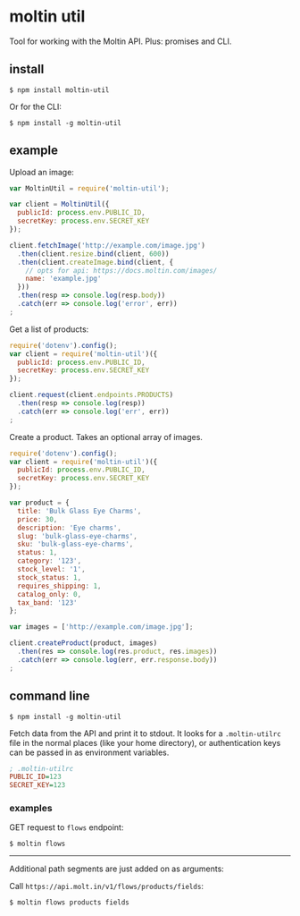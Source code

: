 # moltin util

Tool for working with the Moltin API. Plus: promises and CLI.


## install

    $ npm install moltin-util

Or for the CLI:

    $ npm install -g moltin-util

## example

Upload an image:

```js
var MoltinUtil = require('moltin-util');

var client = MoltinUtil({
  publicId: process.env.PUBLIC_ID,
  secretKey: process.env.SECRET_KEY
});

client.fetchImage('http://example.com/image.jpg')
  .then(client.resize.bind(client, 600))
  .then(client.createImage.bind(client, {
    // opts for api: https://docs.moltin.com/images/
    name: 'example.jpg'
  }))
  .then(resp => console.log(resp.body))
  .catch(err => console.log('error', err))
;
```

Get a list of products:

```js
require('dotenv').config();
var client = require('moltin-util')({
  publicId: process.env.PUBLIC_ID,
  secretKey: process.env.SECRET_KEY
});

client.request(client.endpoints.PRODUCTS)
  .then(resp => console.log(resp))
  .catch(err => console.log('err', err))
;
```

Create a product. Takes an optional array of images. 

```js
require('dotenv').config();
var client = require('moltin-util')({
  publicId: process.env.PUBLIC_ID,
  secretKey: process.env.SECRET_KEY
});

var product = {
  title: 'Bulk Glass Eye Charms',
  price: 30,
  description: 'Eye charms',
  slug: 'bulk-glass-eye-charms',
  sku: 'bulk-glass-eye-charms',
  status: 1,
  category: '123',
  stock_level: '1',
  stock_status: 1,
  requires_shipping: 1,
  catalog_only: 0,
  tax_band: '123'
};

var images = ['http://example.com/image.jpg'];

client.createProduct(product, images)
  .then(res => console.log(res.product, res.images))
  .catch(err => console.log(err, err.response.body))
;
```

## command line

    $ npm install -g moltin-util

Fetch data from the API and print it to stdout. It looks for a `.moltin-utilrc` file in the normal places (like your home directory), or authentication keys can be passed in as environment variables.

```ini
; .moltin-utilrc
PUBLIC_ID=123
SECRET_KEY=123
```

### examples

GET request to `flows` endpoint:

    $ moltin flows

---

Additional path segments are just added on as arguments:

Call `https://api.molt.in/v1/flows/products/fields`:

    $ moltin flows products fields
